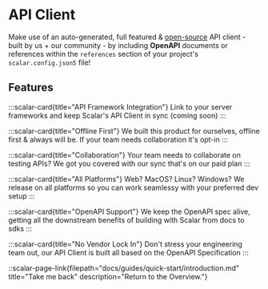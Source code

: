 # API Client

Make use of an auto-generated, full featured & [open-source](https://github.com/scalar/scalar) API client - built by us + our community - by including **OpenAPI** documents or references within the `references` section of your project's `scalar.config.json5` file!

## Features

<scalar-row>

:::scalar-card{title="API Framework Integration"}
Link to your server frameworks and keep Scalar's API Client in sync
(coming soon)
:::

:::scalar-card{title="Offline First"}
We built this product for ourselves, offline first & always will be. If your team needs collaboration it's opt-in
:::

:::scalar-card{title="Collaboration"}
Your team needs to collaborate on testing APIs? We got you covered with our sync that's on our paid plan
:::
</scalar-row>

<scalar-row>

:::scalar-card{title="All Platforms"}
Web? MacOS? Linux? Windows? We release on all platforms so you can work seamlessy with your preferred dev setup
:::

:::scalar-card{title="OpenAPI Support"}
We keep the OpenAPI spec alive, getting all the downstream benefits of building with Scalar from docs to sdks
:::

:::scalar-card{title="No Vendor Lock In"}
Don't stress your engineering team out, our API Client is built all based on the OpenAPI Specification
:::
</scalar-row>


::scalar-page-link{filepath="docs/guides/quick-start/introduction.md" title="Take me back" description="Return to the Overview."}
